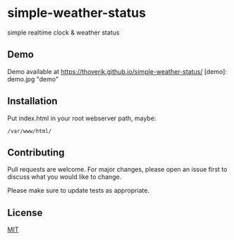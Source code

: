# simple-weather-status
simple realtime clock &amp; weather status


## Demo

Demo available at https://thoverik.github.io/simple-weather-status/
[demo]: demo.jpg "demo"


## Installation

Put index.html in your root webserver path, maybe:

```
/var/www/html/
```

## Contributing
Pull requests are welcome. For major changes, please open an issue first to discuss what you would like to change.

Please make sure to update tests as appropriate.

## License
[MIT](https://choosealicense.com/licenses/mit/)
